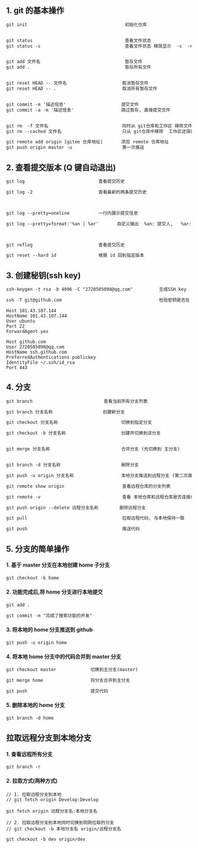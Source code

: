 ## 1. git 的基本操作

```txt
git init                                     初始化仓库


git status                                   查看文件状态
git status -s                                查看文件状态 精简显示  -s  ->  --short


git add 文件名                                暂存文件
git add .                                    暂存所有文件


git reset HEAD -- 文件名                     取消暂存文件
git reset HEAD -- .                         取消所有暂存文件


git commit -m '描述信息'                     提交文件
git commit -a -m '描述信息'                  跳过暂存, 直接提交文件


git rm  -f 文件名                            同时从 git仓库和工作区 移除文件
git rm --cached 文件名                       只从 git仓库中移除  工作区还保留文件

git remote add origin [gitee 仓库地址]       添加 remote 仓库地址
git push origin master -u                   第一次推送
```

## 2. 查看提交版本 (Q 键自动退出)

```txt
git log                            查看提交历史

git log -2                         查看最新的两条提交历史



git log --pretty=oneline           一行内展示提交信息

git log --pretty=format:'%an | %ar'       自定义输出  %an: 提交人,   %ar:作者修改日期



git reflog                         查看提交历史

git reset --hard id                根据 id 回到指定版本
```

## 3. 创建秘钥(ssh key)

```txt
ssh-keygen -t rsa -b 4096 -C "2720585098@qq.com"          生成SSH key

ssh -T git@github.com                                     检验密钥是否在 github 中存在
```

```config
Host 101.43.107.144
HostName 101.43.107.144
User ubuntu
Port 22
ForwardAgent yes

Host github.com
User 2720585098@qq.com
HostName ssh.github.com
PreferredAuthentications publickey
IdentityFile ~/.ssh/id_rsa
Port 443
```

## 4. 分支

```txt
git branch                           查看当前所有分支列表

git branch 分支名称                   创建新分支

git checkout 分支名称                        切换到指定分支

git checkout -b 分支名称                     创建并切换到该分支


git merge 分支名称                           合并分支 (先切换到 主分支)


git branch -d 分支名称                       删除分支
```

```txt
git push -u origin 分支名称                  本地分支推送到远程分支 (第二次直接  git push)

git remote show origin                      查看远程仓库的分支列表

git remote -v                               查看 本地仓库和远程仓库是否连接成功

git push origin --delete 远程分支名称        删除远程分支
```

```txt
git pull                                    拉取远程代码, 与本地保持一致

git push                                    推送代码
```

## 5. 分支的简单操作

#### 1. 基于 master 分支在本地创建 home 子分支

```txt
git checkout -b home
```

#### 2. 功能完成后,将 home 分支进行本地提交

```txt
git add .

git commit -m "完成了搜索功能的开发"
```

#### 3. 将本地的 home 分支推送到 github

```txt
git push -u origin home
```

#### 4. 将本地 home 分支中的代码合并到 master 分支

```txt
git checkout master             切换到主分支(master)

git merge home                  将分支合并到主分支

git push                        提交代码
```

#### 5. 删除本地的 home 分支

```txt
git branch -d home
```

## 拉取远程分支到本地分支

#### 1. 查看远程所有分支

```git
git branch -r
```

#### 2. 拉取方式(两种方式)

```git
// 1. 拉取远程分支到本地
// git fetch origin Develop:Develop

git fetch origin 远程分支名:本地分支名
```

```git
// 2. 拉取远程分支到本地同时切换到刚刚拉取的分支
// git checkout -b 本地分支名 origin/远程分支名

git checkout -b dev origin/dev
```
